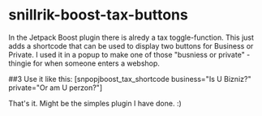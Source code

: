 # snillrik-boost-tax-buttons
In the Jetpack Boost plugin there is alredy a tax toggle-function. This just adds a shortcode that can be used to display two buttons for Business or Private.
I used it in a popup to make one of those "busniess or private" -thingie for when someone enters a webshop.

##3 Use it like this:
[snpopjboost_tax_shortcode business="Is U Bizniz?" private="Or am U perzon?"]

That's it. Might be the simples plugin I have done. :)
